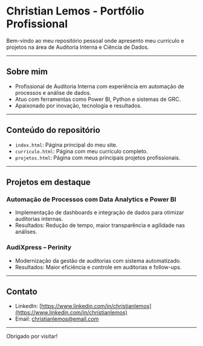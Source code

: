 # Christian Lemos - Portfólio Profissional

Bem-vindo ao meu repositório pessoal onde apresento meu currículo e projetos na área de Auditoria Interna e Ciência de Dados.

---

## Sobre mim

- Profissional de Auditoria Interna com experiência em automação de processos e análise de dados.
- Atuo com ferramentas como Power BI, Python e sistemas de GRC.
- Apaixonado por inovação, tecnologia e resultados.

---

## Conteúdo do repositório

- `index.html`: Página principal do meu site.
- `curriculo.html`: Página com meu currículo completo.
- `projetos.html`: Página com meus principais projetos profissionais.

---

## Projetos em destaque

### Automação de Processos com Data Analytics e Power BI
- Implementação de dashboards e integração de dados para otimizar auditorias internas.
- Resultados: Redução de tempo, maior transparência e agilidade nas análises.

### AudiXpress – Perinity
- Modernização da gestão de auditorias com sistema automatizado.
- Resultados: Maior eficiência e controle em auditorias e follow-ups.

---

## Contato

- LinkedIn: [https://www.linkedin.com/in/christianlemos](https://www.linkedin.com/in/christianlemos)
- Email: christianlemos@email.com

---

Obrigado por visitar!
